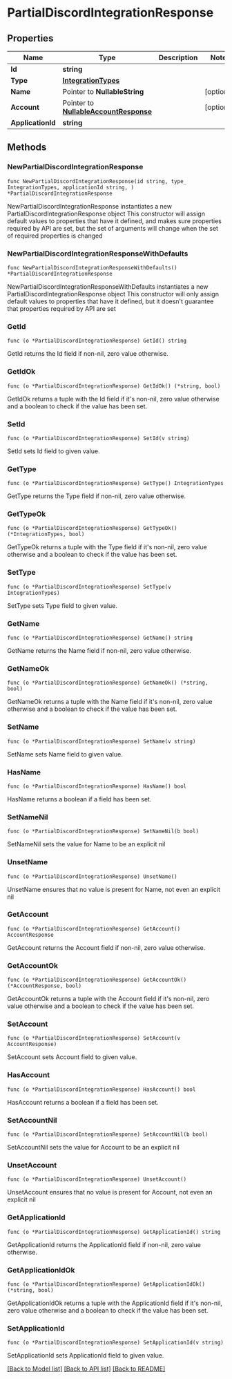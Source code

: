 # PartialDiscordIntegrationResponse

## Properties

Name | Type | Description | Notes
------------ | ------------- | ------------- | -------------
**Id** | **string** |  | 
**Type** | [**IntegrationTypes**](IntegrationTypes.md) |  | 
**Name** | Pointer to **NullableString** |  | [optional] 
**Account** | Pointer to [**NullableAccountResponse**](AccountResponse.md) |  | [optional] 
**ApplicationId** | **string** |  | 

## Methods

### NewPartialDiscordIntegrationResponse

`func NewPartialDiscordIntegrationResponse(id string, type_ IntegrationTypes, applicationId string, ) *PartialDiscordIntegrationResponse`

NewPartialDiscordIntegrationResponse instantiates a new PartialDiscordIntegrationResponse object
This constructor will assign default values to properties that have it defined,
and makes sure properties required by API are set, but the set of arguments
will change when the set of required properties is changed

### NewPartialDiscordIntegrationResponseWithDefaults

`func NewPartialDiscordIntegrationResponseWithDefaults() *PartialDiscordIntegrationResponse`

NewPartialDiscordIntegrationResponseWithDefaults instantiates a new PartialDiscordIntegrationResponse object
This constructor will only assign default values to properties that have it defined,
but it doesn't guarantee that properties required by API are set

### GetId

`func (o *PartialDiscordIntegrationResponse) GetId() string`

GetId returns the Id field if non-nil, zero value otherwise.

### GetIdOk

`func (o *PartialDiscordIntegrationResponse) GetIdOk() (*string, bool)`

GetIdOk returns a tuple with the Id field if it's non-nil, zero value otherwise
and a boolean to check if the value has been set.

### SetId

`func (o *PartialDiscordIntegrationResponse) SetId(v string)`

SetId sets Id field to given value.


### GetType

`func (o *PartialDiscordIntegrationResponse) GetType() IntegrationTypes`

GetType returns the Type field if non-nil, zero value otherwise.

### GetTypeOk

`func (o *PartialDiscordIntegrationResponse) GetTypeOk() (*IntegrationTypes, bool)`

GetTypeOk returns a tuple with the Type field if it's non-nil, zero value otherwise
and a boolean to check if the value has been set.

### SetType

`func (o *PartialDiscordIntegrationResponse) SetType(v IntegrationTypes)`

SetType sets Type field to given value.


### GetName

`func (o *PartialDiscordIntegrationResponse) GetName() string`

GetName returns the Name field if non-nil, zero value otherwise.

### GetNameOk

`func (o *PartialDiscordIntegrationResponse) GetNameOk() (*string, bool)`

GetNameOk returns a tuple with the Name field if it's non-nil, zero value otherwise
and a boolean to check if the value has been set.

### SetName

`func (o *PartialDiscordIntegrationResponse) SetName(v string)`

SetName sets Name field to given value.

### HasName

`func (o *PartialDiscordIntegrationResponse) HasName() bool`

HasName returns a boolean if a field has been set.

### SetNameNil

`func (o *PartialDiscordIntegrationResponse) SetNameNil(b bool)`

 SetNameNil sets the value for Name to be an explicit nil

### UnsetName
`func (o *PartialDiscordIntegrationResponse) UnsetName()`

UnsetName ensures that no value is present for Name, not even an explicit nil
### GetAccount

`func (o *PartialDiscordIntegrationResponse) GetAccount() AccountResponse`

GetAccount returns the Account field if non-nil, zero value otherwise.

### GetAccountOk

`func (o *PartialDiscordIntegrationResponse) GetAccountOk() (*AccountResponse, bool)`

GetAccountOk returns a tuple with the Account field if it's non-nil, zero value otherwise
and a boolean to check if the value has been set.

### SetAccount

`func (o *PartialDiscordIntegrationResponse) SetAccount(v AccountResponse)`

SetAccount sets Account field to given value.

### HasAccount

`func (o *PartialDiscordIntegrationResponse) HasAccount() bool`

HasAccount returns a boolean if a field has been set.

### SetAccountNil

`func (o *PartialDiscordIntegrationResponse) SetAccountNil(b bool)`

 SetAccountNil sets the value for Account to be an explicit nil

### UnsetAccount
`func (o *PartialDiscordIntegrationResponse) UnsetAccount()`

UnsetAccount ensures that no value is present for Account, not even an explicit nil
### GetApplicationId

`func (o *PartialDiscordIntegrationResponse) GetApplicationId() string`

GetApplicationId returns the ApplicationId field if non-nil, zero value otherwise.

### GetApplicationIdOk

`func (o *PartialDiscordIntegrationResponse) GetApplicationIdOk() (*string, bool)`

GetApplicationIdOk returns a tuple with the ApplicationId field if it's non-nil, zero value otherwise
and a boolean to check if the value has been set.

### SetApplicationId

`func (o *PartialDiscordIntegrationResponse) SetApplicationId(v string)`

SetApplicationId sets ApplicationId field to given value.



[[Back to Model list]](../README.md#documentation-for-models) [[Back to API list]](../README.md#documentation-for-api-endpoints) [[Back to README]](../README.md)


